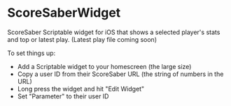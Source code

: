 # ScoreSaberWidget
ScoreSaber Scriptable widget for iOS that shows a selected player's stats and top or latest play. (Latest play file coming soon)

To set things up: 
- Add a Scriptable widget to your homescreen (the large size)
- Copy a user ID from their ScoreSaber URL (the string of numbers in the URL)
- Long press the widget and hit "Edit Widget"
- Set "Parameter" to their user ID
